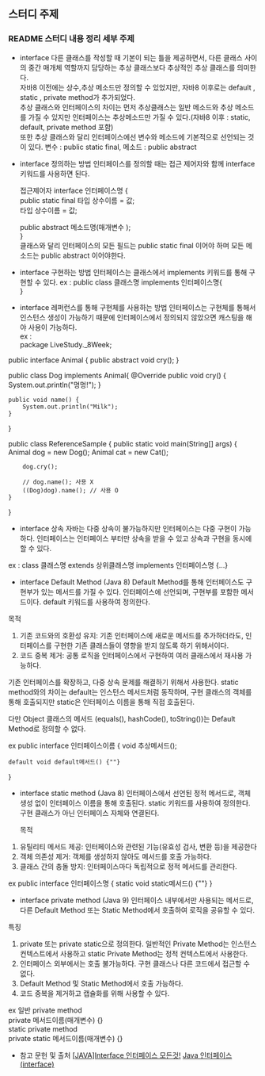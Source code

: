 ## 스터디 주제
### README 스터디 내용 정리 세부 주제
- interface 
  다른 클래스를 작성할 때 기본이 되는 틀을 제공하면서, 다른 클래스 사이의 중간 매개체 역할까지 담당하는 추상 클래스보다 추상적인 추상 클래스를 의미한다.   
  자바8 이전에는 상수,추상 메소드만 정의할 수 있었지만, 자바8 이후로는 default , static , private method가 추가되었다.    
  추상 클래스와 인터페이스의 차이는 먼저 추상클래스는 일반 메소드와 추상 메소드를 가질 수 있지만 인터페이스는 추상메소드만 가질 수 있다.(자바8 이후 : static, default, private method 포함)  
  또한 추상 클래스와 달리 인터페이스에선 변수와 메소드에 기본적으로 선언되는 것이 있다. 변수 : public static final, 메소드 : public abstract
  
- interface 정의하는 방법
  인터페이스를 정의할 때는 접근 제어자와 함께 interface 키워드를 사용하면 된다.   

  접근제어자 interface 인터페이스명 {      
    public static final 타입 상수이름 = 값;   
    타입 상수이름 = 값;   

    public abstract 메소드명(매개변수 );   
    }   
클래스와 달리 인터페이스의 모든 필드는 public static final 이어야 하며 모든 메소드는 public abstract 이어야한다.   
- interface 구현하는 방법
  인터페이스는 클래스에서 implements 키워드를 통해 구현할 수 있다.
  ex : public class 클래스명 implements 인터페이스명{   
        }

- interface 레퍼런스를 통해 구현체를 사용하는 방법
  인터페이스는 구현체를 통해서 인스턴스 생성이 가능하기 때문에 인터페이스에서 정의되지 않았으면 캐스팅을 해야 사용이 가능하다.   
  ex :   
package LiveStudy._8Week;

public interface Animal {
    public abstract void cry();
}

public class Dog implements Animal{
    @Override
    public void cry() {
        System.out.println("멍멍!");
    }

    public void name() {
        System.out.println("Milk");
    }
}

public class ReferenceSample {
    public static void main(String[] args) {
        Animal dog = new Dog();
        Animal cat = new Cat();

        dog.cry();

        // dog.name(); 사용 X
        ((Dog)dog).name(); // 사용 O
    }
}

- interface 상속
자바는 다중 상속이 불가능하지만 인터페이스는 다중 구현이 가능하다. 인터페이스는 인터페이스 부터만 상속을 받을 수 있고 상속과 구현을 동시에 할 수 있다.   

ex : class 클래스명 extends 상위클래스명 implements 인터페이스명 {...}

- interface Default Method (Java 8)
  Default Method를 통해 인터페이스도 구현부가 있는 메서드를 가질 수 있다. 인터페이스에 선언되며, 구현부를 포함한 메서드이다.
default 키워드를 사용하여 정의한다.

목적 
1. 기존 코드와의 호환성 유지: 기존 인터페이스에 새로운 메서드를 추가하더라도, 인터페이스를 구현한 기존 클래스들이 영향을 받지 않도록 하기 위해서이다.
2. 코드 중복 제거: 공통 로직을 인터페이스에서 구현하여 여러 클래스에서 재사용 가능하다.

기존 인터페이스를 확장하고, 다중 상속 문제를 해결하기 위해서 사용한다. static method와의 차이는 default는 인스턴스 메서드처럼 동작하며, 구현 클래스의 객체를 통해 호출되지만 static은 인터페이스 이름을 통해 직접 호출된다.

다만 Object 클래스의 메서드 (equals(), hashCode(), toString())는 Default Method로 정의할 수 없다.

ex
public interface 인터페이스이름 {
    void 추상메서드();

    default void default메서드() {""}
}
   
- interface static method (Java 8)
  인터페이스에서 선언된 정적 메서드로, 객체 생성 없이 인터페이스 이름을 통해 호출된다. static 키워드를 사용하여 정의한다. 구현 클래스가 아닌 인터페이스 자체와 연결된다.

  목적  
1. 유틸리티 메서드 제공: 인터페이스와 관련된 기능(유효성 검사, 변환 등)을 제공한다
2. 객체 의존성 제거: 객체를 생성하지 않아도 메서드를 호출 가능하다.
3. 클래스 간의 충돌 방지: 인터페이스마다 독립적으로 정적 메서드를 관리한다.

ex
public interface 인터페이스명 {
    static void static메서드() {""}
}

- interface private method (Java 9)
인터페이스 내부에서만 사용되는 메서드로, 다른 Default Method 또는 Static Method에서 호출하여 로직을 공유할 수 있다.

특징   
1. private 또는 private static으로 정의한다. 일반적인 Private Method는 인스턴스 컨텍스트에서 사용하고 static Private Method는 정적 컨텍스트에서 사용한다.
2. 인터페이스 외부에서는 호출 불가능하다. 구현 클래스나 다른 코드에서 접근할 수 없다.
3. Default Method 및 Static Method에서 호출 가능하다.
4. 코드 중복을 제거하고 캡슐화를 위해 사용할 수 있다.
   
ex
일반 private method   
private 메서드이름(매개변수) {}   
static private method   
private static 메서드이름(매개변수) {}


- 참고 문헌 및 출처
  [[JAVA]Interface 인터페이스 모든것!](https://castleone.tistory.com/11)
  [Java 인터페이스(interface)](https://haemanlee.tistory.com/19)